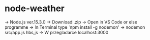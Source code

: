 # node-weather
-> Node.js ver.15.3.0 
-> Download .zip 
-> Open in VS Code or else programme
-> In Terminal type 'npm install -g nodemon'
-> nodemon src/app.js hbs,js
-> W przegladarce localhost:3000
